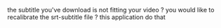 the subtitle you've download is not fitting your video ?
you would like to recalibrate the srt-subtitle file ?
this application do that